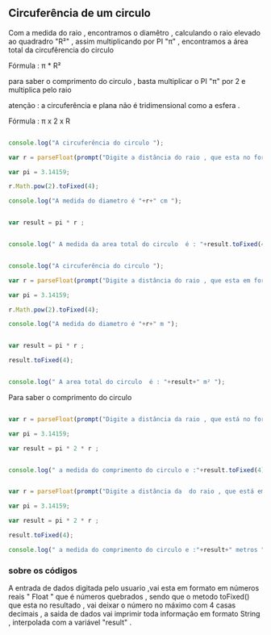 ## Circuferência de um circulo 


<p> Com a medida do raio , encontramos o diamêtro , calculando o raio elevado ao quadradro "R²" , assim multiplicando por PI "π" , encontramos a área total da circufêrencia do circulo   </p>

<p> Fórmula : π * R² </p>

<p> para saber o comprimento do circulo , basta multiplicar o PI "π" por 2 e multiplica pelo raio </p>

<p> atenção : a circuferência e plana não é tridimensional como a esfera . </p>

<p> Fórmula : π x 2 x R </p>

```javascript

console.log("A circuferência do circulo ");

var r = parseFloat(prompt("Digite a distância do raio , que esta no formato de unidade de medida cm (centimetro) : ") ;

var pi = 3.14159;

r.Math.pow(2).toFixed(4);

console.log("A medida do diametro é "+r+" cm ");


var result = pi * r ; 


console.log(" A medida da area total do circulo  é : "+result.toFixed(4)+" cm² " );


```


```javascript

console.log("A circuferência do circulo ");

var r = parseFloat(prompt("Digite a distância do raio , que esta em formato de unidade de medida metros ") ;

var pi = 3.14159;

r.Math.pow(2).toFixed(4);

console.log("A medida do diametro é "+r+" m ");


var result = pi * r ; 

result.toFixed(4);


console.log(" A area total do circulo  é : "+result+" m² ");


```





</p> Para saber o comprimento do circulo </p>

```javascript 

var r = parseFloat(prompt("Digite a distância da raio , que está no formato de unidade de medida cm ( centimetros ) : ");

var pi = 3.14159;

var result = pi * 2 * r ;


console.log(" a medida do comprimento do circulo e :"+result.toFixed(4)+" cm ");


```


```javascript 

var r = parseFloat(prompt("Digite a distância da  do raio , que está em unidade de medida em metros : ");

var pi = 3.14159;

var result = pi * 2 * r ;

result.toFixed(4);

console.log(" a medida do comprimento do circulo e :"+result+" metros ");


```
### sobre os códigos 

<p>

A entrada de dados digitada pelo usuario ,vai esta em formato em números reais " Float " que é números quebrados , sendo que o metodo toFixed() que esta no resultado , vai deixar o número no  máximo com 4 casas decimais , a saida de dados vai imprimir toda informação em formato String , interpolada com a variável "result" .

</p>
